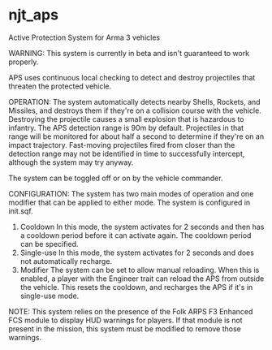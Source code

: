 # njt_aps
Active Protection System for Arma 3 vehicles

WARNING: This system is currently in beta and isn't guaranteed to work properly.

APS uses continuous local checking to detect and destroy projectiles that threaten the protected vehicle.

OPERATION:
The system automatically detects nearby Shells, Rockets, and Missiles, and destroys them if they're on a collision course with the vehicle.
Destroying the projectile causes a small explosion that is hazardous to infantry.
The APS detection range is 90m by default. Projectiles in that range will be monitored for about half a second to determine if they're on an impact trajectory.
Fast-moving projectiles fired from closer than the detection range may not be identified in time to successfully intercept, although the system may try anyway.

The system can be toggled off or on by the vehicle commander.

CONFIGURATION:
The system has two main modes of operation and one modifier that can be applied to either mode. The system is configured in init.sqf.
1. Cooldown
In this mode, the system activates for 2 seconds and then has a cooldown period before it can activate again. The cooldown period can be specified.
2. Single-use
In this mode, the system activates for 2 seconds and does not automatically recharge.
3. Modifier
The system can be set to allow manual reloading. When this is enabled, a player with the Engineer trait can reload the APS from outside the vehicle. This resets the cooldown, and recharges the APS if it's in single-use mode.

NOTE:
This system relies on the presence of the Folk ARPS F3 Enhanced FCS module to display HUD warnings for players. If that module is not present in the mission, this system must be modified to remove those warnings.
